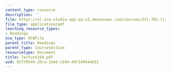 ```yaml
---
content_type: resource
description: ''
file: https://ol-ocw-studio-app-qa.s3.amazonaws.com/courses/21l-701-literary-interpretation-interpreting-poetry-fall-2003/02f3954426ca2ee6cb94dd71d944eb51_lecture16d.pdf
file_type: application/pdf
learning_resource_types:
- Readings
ocw_type: OCWFile
parent_title: Readings
parent_type: CourseSection
resourcetype: Document
title: lecture16d.pdf
uid: 02f39544-26ca-2ee6-cb94-dd71d944eb51
---
```

